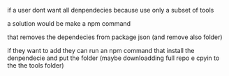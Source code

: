 if a user dont want all denpendecies because use only a subset of tools

a solution would be make a npm command

that removes the dependecies from package json (and remove also folder)

if they want to add they can run an npm command that install the denpendecie and put the folder (maybe downloadding full repo e cpyin to the the tools folder)